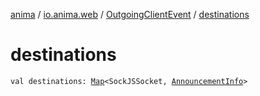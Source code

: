 [anima](../../index.md) / [io.anima.web](../index.md) / [OutgoingClientEvent](index.md) / [destinations](./destinations.md)

# destinations

`val destinations: `[`Map`](https://kotlinlang.org/api/latest/jvm/stdlib/kotlin.collections/-map/index.html)`<SockJSSocket, `[`AnnouncementInfo`](../-announcement-info/index.md)`>`